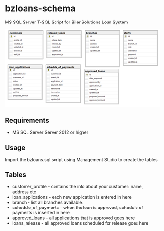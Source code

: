 # bzloans-schema
MS SQL Server T-SQL Script for Biler Solutions Loan System


![Entity Relationship Diagram](erd.png?raw=true "ERD")

## Requirements

* MS SQL Server Server 2012 or higher


## Usage

Import the bzloans.sql script using Management Studio to create the tables


## Tables

* customer_profile - contains the info about your customer: name, address etc
* loan_applications - each new application is entered in here
* branch - list all branches available.
* schedule_of_payments - when the loan is approved, schedule of payments is inserted in here
* approved_loans - all applications that is approved goes here
* loans_release - all approved loans scheduled for release goes here

